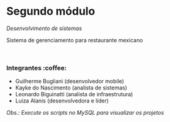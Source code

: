 <h1> Segundo módulo </h1>
<i> Desenvolvimento de sistemas </i>
</br>
<p>Sistema de gerenciamento para restaurante mexicano</p>
</br>
<h3>Integrantes :coffee:</h3>
<ul>
  <li> Guilherme Bugliani (desenvolvedor mobile) </li>
  <li> Kayke do Nascimento (analista de sistemas) </li>
  <li> Leonardo Biguinatti (analista de infraestrutura) </li>
  <li> Luiza Alanis (desenvolvedora e líder) </li>
</ul>
<i> Obs.: Execute os scripts no MySQL para visualizar os projetos </i>
